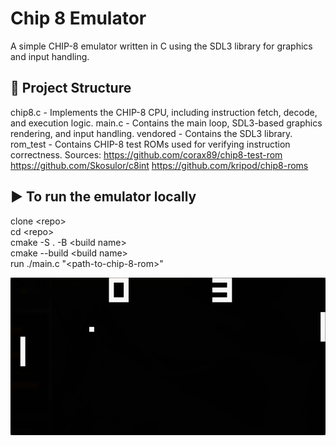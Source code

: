# Chip 8 Emulator
A simple CHIP-8 emulator written in C using the SDL3 library for graphics and input handling.

## 📁 Project Structure
chip8.c - Implements the CHIP-8 CPU, including instruction fetch, decode, and execution logic.
main.c - Contains the main loop, SDL3-based graphics rendering, and input handling.
vendored - Contains the SDL3 library.
rom_test - Contains CHIP-8 test ROMs used for verifying instruction correctness.
Sources: 
https://github.com/corax89/chip8-test-rom 
https://github.com/Skosulor/c8int
https://github.com/kripod/chip8-roms

## ▶️ To run the emulator locally
clone \<repo>\
cd \<repo>\
cmake -S . -B \<build name>\
cmake --build \<build name>\
run ./main.c "\<path-to-chip-8-rom>"


![image](./image/chip8_pong.png)
